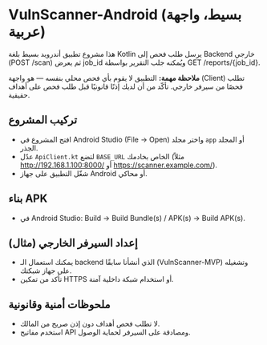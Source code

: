 # VulnScanner-Android (بسيط، واجهة عربية)

هذا مشروع تطبيق أندرويد بسيط بلغة Kotlin يرسل طلب فحص إلى Backend خارجي (POST /scan)
ثم يعرض job_id ويُمكنه جلب التقرير بواسطة GET /reports/{job_id}.

**ملاحظة مهمة:** التطبيق لا يقوم بأي فحص محلي بنفسه — هو واجهة (Client) تطلب فحصًا من سيرفر خارجي.
تأكّد من أن لديك إذنًا قانونيًا قبل طلب فحص على أهداف حقيقية.

## تركيب المشروع
- افتح المشروع في Android Studio (File → Open) واختر مجلد `app` أو المجلد الجذر.
- عدّل `ApiClient.kt` لتضع `BASE_URL` الخاص بخادمك (مثلاً http://192.168.1.100:8000/ أو https://scanner.example.com/).
- شغّل التطبيق على جهاز Android أو محاكي.

## بناء APK
- في Android Studio: Build → Build Bundle(s) / APK(s) → Build APK(s).

## إعداد السيرفر الخارجي (مثال)
- يمكنك استعمال الـ backend الذي أنشأنا سابقًا (VulnScanner-MVP) وتشغيله على جهاز شبكتك.
- تأكد من تمكين HTTPS أو استخدام شبكة داخلية آمنة.

## ملحوظات أمنية وقانونية
- لا تطلب فحص أهداف دون إذن صريح من المالك.
- استخدم مفاتيح API ومصادقة على السيرفر لحماية الوصول.
